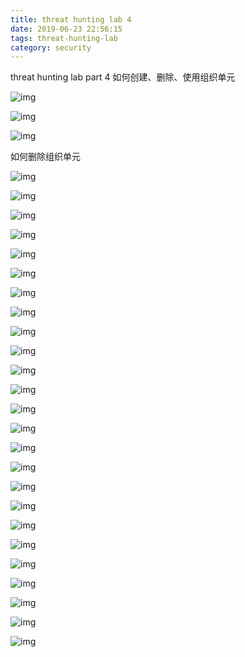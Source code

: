 ```yaml
---
title: threat hunting lab 4
date: 2019-06-23 22:56:15
tags: threat-hunting-lab
category: security
---
```

threat hunting lab part 4 如何创建、删除、使用组织单元

<!-- more -->

![img](/postimg/lab4-1.jpg)

![img](/postimg/lab4-2.jpg)

![img](/postimg/lab4-3.jpg)

如何删除组织单元

![img](/postimg/lab4-4.jpg)

![img](/postimg/lab4-5.jpg)

![img](/postimg/lab4-6.jpg)

![img](/postimg/lab4-7.jpg)

![img](/postimg/lab4-8.jpg)

![img](/postimg/lab4-9.jpg)

![img](/postimg/lab4-10.jpg)

![img](/postimg/lab4-11.jpg)

![img](/postimg/lab4-12.jpg)

![img](/postimg/lab4-13.jpg)

![img](/postimg/lab4-14.jpg)

![img](/postimg/lab4-15.jpg)

![img](/postimg/lab4-16.jpg)

![img](/postimg/lab4-17.jpg)

![img](/postimg/lab4-18.jpg)

![img](/postimg/lab4-19.jpg)

![img](/postimg/lab4-20.jpg)

![img](/postimg/lab4-21.jpg)

![img](/postimg/lab4-22.jpg)

![img](/postimg/lab4-23.jpg)

![img](/postimg/lab4-24.jpg)

![img](/postimg/lab4-25.jpg)

![img](/postimg/lab4-26.jpg)

![img](/postimg/lab4-27.jpg)

![img](/postimg/lab4-28.jpg)

